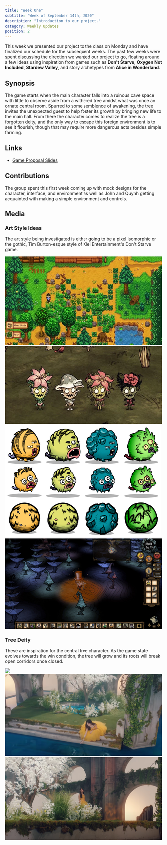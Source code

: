 ```yaml
---
title: "Week One"
subtitle: "Week of September 14th, 2020"
description: "Introduction to our project."
category: Weekly Updates
position: 2
---
```


This week we presented our project to the class on Monday and have finalized our schedule for the subsequent weeks. The past few weeks were spent discussing the direction we wanted our project to go, floating around a few ideas using inspiration from games such as **Don't Starve**, **Oxygen Not Included**, **Stardew Valley**, and story archetypes from **Alice in Wonderland**.

## Synopsis

The game starts when the main character falls into a ruinous cave space with little to observe aside from a withered tree amidst what was once an ornate central room. Spurred to some semblence of awakening, the tree invites the unexpected guest to help foster its growth by bringing new life to the main hall. From there the character comes to realize the tree is a forgotten deity, and the only way to escape this foreign environment is to see it flourish, though that may require more dangerous acts besides simple farming.

## Links

- [Game Proposal Slides](./media/week-one/CAP4053_Game_Proposal_Group_12.pdf)

## Contributions

The group spent this first week coming up with mock designs for the character, interface, and environment as well as John and Quynh getting acquainted with making a simple environment and controls.

## Media

### Art Style Ideas

The art style being investigated is either going to be a pixel isomorphic or the gothic, Tim Burton-esque style of Klei Entertainment's Don't Starve game.

<img src="./media/week-one/stardew.jpg" />
<img src="./media/week-one/wormwood.png" />
<img src="./media/week-one/Puft.png" />
<img src="./media/week-one/Ay.png" />

### Tree Deity

These are inspiration for the central tree character. As the game state evolves towards the win condition, the tree will grow and its roots will break open corridors once closed.

<img src="./media/week-one/tree.gif" />
<img src="./media/week-one/tree-water.png" />
<img src="./media/week-one/tree-pillars.png" />
